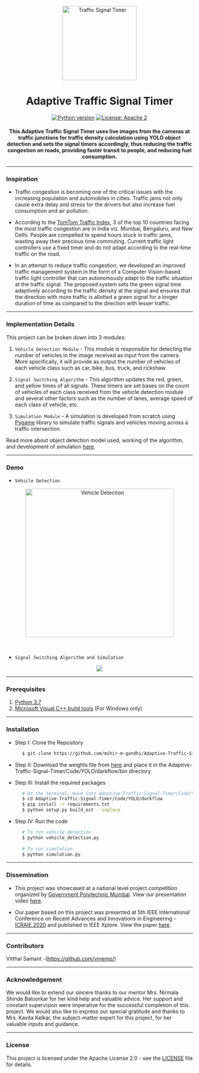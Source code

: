 <p align="center">
 <img height=200px src="./traffic-signal.jpg" alt="Traffic Signal Timer">
</p>

<h1 align="center">Adaptive Traffic Signal Timer</h1>

<div align="center">

[![Python version](https://img.shields.io/badge/python-3.7-blue.svg)](https://www.python.org/downloads/release/python-370/)
[![License: Apache 2](https://img.shields.io/badge/License-Apache-yellow.svg)](https://www.apache.org/licenses/LICENSE-2.0)

<h4>This Adaptive Traffic Signal Timer uses live images from the cameras at traffic junctions for traffic density calculation using YOLO object detection and sets the signal timers accordingly, thus reducing the traffic congestion on roads, providing faster transit to people, and reducing fuel consumption.</h4>

</div>

-----------------------------------------
### Inspiration

* Traffic congestion is becoming one of the critical issues with the increasing population and automobiles in cities. Traffic jams not only cause extra delay and stress for the drivers but also increase fuel consumption and air pollution. 

* According to the [TomTom Traffic Index](https://www.tomtom.com/en_gb/traffic-index/ranking/), 3 of the top 10 countries facing the most traffic congestion are in India viz. Mumbai, Bengaluru, and New Delhi.  People are compelled to spend hours stuck in traffic jams, wasting away their precious time commuting. Current traffic light controllers use a fixed timer and do not adapt according to the real-time traffic on the road.

* In an attempt to reduce traffic congestion, we developed an improved traffic management system in the form of a Computer Vision-based traffic light controller that can autonomously adapt to the traffic situation at the traffic signal. The proposed system sets the green signal time adaptively according to the traffic density at the signal and ensures that the direction with more traffic is allotted a green signal for a longer duration of time as compared to the direction with lesser traffic. 

------------------------------------------
### Implementation Details

This project can be broken down into 3 modules:

1. `Vehicle Detection Module` - This module is responsible for detecting the number of vehicles in the image received as input from the camera. More specifically, it will provide as output the number of vehicles of each vehicle class such as car, bike, bus, truck, and rickshaw.

2. `Signal Switching Algorithm` - This algorithm updates the red, green, and yellow times of all signals. These timers are set bases on the count of vehicles of each class received from the vehicle detection module and several other factors such as the number of lanes, average speed of each class of vehicle, etc. 

3. `Simulation Module` - A simulation is developed from scratch using [Pygame](https://www.pygame.org/news) library to simulate traffic signals and vehicles moving across a traffic intersection.

Read more about object detection model used, working of the algorithm, and development of simulation [here](https://gdoc.pub/doc/1gnYfIrSYyKWxfJaaE7Sfq3wBqMyP09TsuYCq_ZUX1qU).

------------------------------------------
### Demo

* `Vehicle Detection`

<p align="center">
 <img height=400px src="./vehicle-detection.png" alt="Vehicle Detection">
</p>

<br> 

* `Signal Switching Algorithm and Simulation`

<p align="center">
    <img src="./Demo.gif">
</p>

------------------------------------------
### Prerequisites

1. [Python 3.7](https://www.python.org/downloads/release/python-370/)
2. [Microsoft Visual C++ build tools](http://go.microsoft.com/fwlink/?LinkId=691126&fixForIE=.exe.) (For Windows only)

------------------------------------------
### Installation

* Step I: Clone the Repository
```sh
      $ git clone https://github.com/mihir-m-gandhi/Adaptive-Traffic-Signal-Timer
```

* Step II: Download the weights file from [here](https://drive.google.com/file/d/1C1Rd00ZLMQrK_qEBf9PYLckIixclCYAK/view?usp=sharing) and place it in the Adaptive-Traffic-Signal-Timer/Code/YOLO/darkflow/bin directory

* Step III: Install the required packages
```sh
      # On the terminal, move into Adaptive-Traffic-Signal-Timer/Code/YOLO/darkflow directory
      $ cd Adaptive-Traffic-Signal-Timer/Code/YOLO/darkflow
      $ pip install -r requirements.txt
      $ python setup.py build_ext --inplace
```

* Step IV: Run the code
```sh
      # To run vehicle detection
      $ python vehicle_detection.py
      
      # To run simulation
      $ python simulation.py
```

------------------------------------------
### Dissemination

* This project was showcased at a national level project competition organized by [Government Polytechnic Mumbai](http://www.gpmumbai.ac.in/). View our presentation video [here](https://youtu.be/OssY5pzOyo0).

* Our paper based on this project was presented at 5th IEEE International Conference on Recent Advances and Innovations in Engineering - [ICRAIE 2020](http://www.icraie.poornima.org/) and published in IEEE Xplore. View the paper [here](https://ieeexplore.ieee.org/document/9358334).

------------------------------------------
### Contributors

Vitthal Samant -(https://github.com/vinemp/)


------------------------------------------
### Acknowledgement

We would like to extend our sincere thanks to our mentor Mrs. Nirmala Shinde Baloorkar for her kind help and valuable advice. Her support and constant supervision were imperative for the successful completion of this project. We would also like to express our special gratitude and thanks to Mrs. Kavita Kelkar, the subject-matter expert for this project, for her valuable inputs and guidance.   

------------------------------------------
### License
This project is licensed under the Apache License 2.0 - see the [LICENSE](./LICENSE) file for details.
